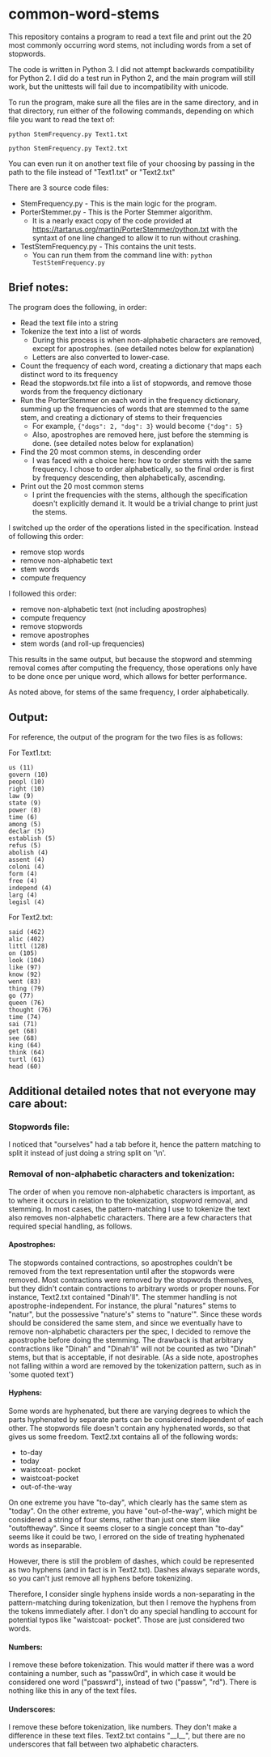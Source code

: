 # common-word-stems

This repository contains a program to read a text file and print out the 20 most commonly occurring word stems, not including words from a set of stopwords.

The code is written in Python 3. I did not attempt backwards compatibility for Python 2. I did do a test run in Python 2, and the main program will still work, but the unittests will fail due to incompatibility with unicode.

To run the program, make sure all the files are in the same directory, and in that directory, run either of the following commands, depending on which file you want to read the text of:

`python StemFrequency.py Text1.txt`

`python StemFrequency.py Text2.txt`

You can even run it on another text file of your choosing by passing in the path to the file instead of "Text1.txt" or "Text2.txt"

There are 3 source code files:
* StemFrequency.py - This is the main logic for the program.
* PorterStemmer.py - This is the Porter Stemmer algorithm.
  * It is a nearly exact copy of the code provided at https://tartarus.org/martin/PorterStemmer/python.txt with the syntaxt of one line changed to allow it to run without crashing.
* TestStemFrequency.py - This contains the unit tests.
  * You can run them from the command line with: `python TestStemFrequency.py`

## Brief notes:
The program does the following, in order:
* Read the text file into a string
* Tokenize the text into a list of words
  * During this process is when non-alphabetic characters are removed, except for apostrophes. (see detailed notes below for explanation)
  * Letters are also converted to lower-case.
* Count the frequency of each word, creating a dictionary that maps each distinct word to its frequency
* Read the stopwords.txt file into a list of stopwords, and remove those words from the frequency dictionary
* Run the PorterStemmer on each word in the frequency dictionary, summing up the frequencies of words that are stemmed to the same stem, and creating a dictionary of stems to their frequencies
  * For example, `{"dogs": 2, "dog": 3}` would become `{"dog": 5}`
  * Also, apostrophes are removed here, just before the stemming is done. (see detailed notes below for explanation)
* Find the 20 most common stems, in descending order
  * I was faced with a choice here: how to order stems with the same frequency. I chose to order alphabetically, so the final order is first by frequency descending, then alphabetically, ascending.
* Print out the 20 most common stems
  * I print the frequencies with the stems, although the specification doesn't explicitly demand it. It would be a trivial change to print just the stems.

I switched up the order of the operations listed in the specification. Instead of following this order:
* remove stop words
* remove non-alphabetic text
* stem words
* compute frequency

I followed this order:
* remove non-alphabetic text (not including apostrophes)
* compute frequency
* remove stopwords
* remove apostrophes
* stem words (and roll-up frequencies)

This results in the same output, but because the stopword and stemming removal comes after computing the frequency, those operations only have to be done once per unique word, which allows for better performance.

As noted above, for stems of the same frequency, I order alphabetically.

## Output:
For reference, the output of the program for the two files is as follows:

For Text1.txt:
```
us (11)
govern (10)
peopl (10)
right (10)
law (9)
state (9)
power (8)
time (6)
among (5)
declar (5)
establish (5)
refus (5)
abolish (4)
assent (4)
coloni (4)
form (4)
free (4)
independ (4)
larg (4)
legisl (4)
```

For Text2.txt:
```
said (462)
alic (402)
littl (128)
on (105)
look (104)
like (97)
know (92)
went (83)
thing (79)
go (77)
queen (76)
thought (76)
time (74)
sai (71)
get (68)
see (68)
king (64)
think (64)
turtl (61)
head (60)
```

## Additional detailed notes that not everyone may care about:
### Stopwords file:
I noticed that "ourselves" had a tab before it, hence the pattern matching to split it instead of just doing a string split on '\n'.

### Removal of non-alphabetic characters and tokenization:
The order of when you remove non-alphabetic characters is important, as to where it occurs in relation to the tokenization, stopword removal, and stemming.
In most cases, the pattern-matching I use to tokenize the text also removes non-alphabetic characters. There are a few characters that required special handling, as follows.

#### Apostrophes:
The stopwords contained contractions, so apostrophes couldn't be removed from the text representation until after the stopwords were removed. Most contractions were removed by the stopwords themselves, but they didn't contain contractions to arbitrary words or proper nouns. For instance, Text2.txt contained "Dinah'll". The stemmer handling is not apostrophe-independent. For instance, the plural "natures" stems to "natur", but the possessive "nature's" stems to "nature'". Since these words should be considered the same stem, and since we eventually have to remove non-alphabetic characters per the spec, I decided to remove the apostrophe before doing the stemming. The drawback is that arbitrary contractions like "Dinah" and "Dinah'll" will not be counted as two "Dinah" stems, but that is acceptable, if not desirable. (As a side note, apostrophes not falling within a word are removed by the tokenization pattern, such as in 'some quoted text')

#### Hyphens:
Some words are hyphenated, but there are varying degrees to which the parts hyphenated by separate parts can be considered independent of each other. The stopwords file doesn't contain any hyphenated words, so that gives us some freedom. Text2.txt contains all of the following words:
* to-day
* today
* waistcoat- pocket
* waistcoat-pocket
* out-of-the-way

On one extreme you have "to-day", which clearly has the same stem as "today". On the other extreme, you have "out-of-the-way", which might be considered a string of four stems, rather than just one stem like "outoftheway". Since it seems closer to a single concept than "to-day" seems like it could be two, I errored on the side of treating hyphenated words as inseparable.

However, there is still the problem of dashes, which could be represented as two hyphens (and in fact is in Text2.txt). Dashes always separate words, so you can't just remove all hyphens before tokenizing.

Therefore, I consider single hyphens inside words a non-separating in the pattern-matching during tokenization, but then I remove the hyphens from the tokens immediately after.
I don't do any special handling to account for potential typos like "waistcoat- pocket". Those are just considered two words.

#### Numbers:
I remove these before tokenization. This would matter if there was a word containing a number, such as "passw0rd", in which case it would be considered one word ("passwrd"), instead of two ("passw", "rd"). There is nothing like this in any of the text files.

#### Underscores:
I remove these before tokenization, like numbers. They don't make a difference in these text files. Text2.txt contains "\_\_I\_\_", but there are no underscores that fall between two alphabetic characters.
